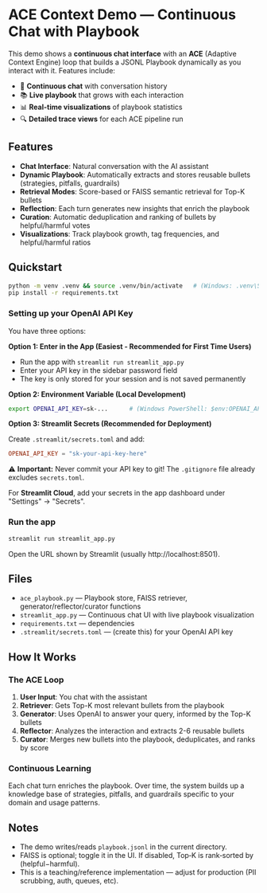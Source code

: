 
# ACE Context Demo — Continuous Chat with Playbook

This demo shows a **continuous chat interface** with an **ACE** (Adaptive Context Engine) loop that builds a JSONL Playbook dynamically as you interact with it. Features include:
- 💬 **Continuous chat** with conversation history
- 📚 **Live playbook** that grows with each interaction
- 📊 **Real-time visualizations** of playbook statistics
- 🔍 **Detailed trace views** for each ACE pipeline run

## Features
- **Chat Interface**: Natural conversation with the AI assistant
- **Dynamic Playbook**: Automatically extracts and stores reusable bullets (strategies, pitfalls, guardrails)
- **Retrieval Modes**: Score-based or FAISS semantic retrieval for Top-K bullets
- **Reflection**: Each turn generates new insights that enrich the playbook
- **Curation**: Automatic deduplication and ranking of bullets by helpful/harmful votes
- **Visualizations**: Track playbook growth, tag frequencies, and helpful/harmful ratios


## Quickstart

```bash
python -m venv .venv && source .venv/bin/activate   # (Windows: .venv\Scripts\activate)
pip install -r requirements.txt
```

### Setting up your OpenAI API Key

You have three options:

**Option 1: Enter in the App (Easiest - Recommended for First Time Users)**
- Run the app with `streamlit run streamlit_app.py`
- Enter your API key in the sidebar password field
- The key is only stored for your session and is not saved permanently

**Option 2: Environment Variable (Local Development)**
```bash
export OPENAI_API_KEY=sk-...      # (Windows PowerShell: $env:OPENAI_API_KEY="sk-...")
```

**Option 3: Streamlit Secrets (Recommended for Deployment)**

Create `.streamlit/secrets.toml` and add:
```toml
OPENAI_API_KEY = "sk-your-api-key-here"
```

⚠️ **Important:** Never commit your API key to git! The `.gitignore` file already excludes `secrets.toml`.

For **Streamlit Cloud**, add your secrets in the app dashboard under "Settings" → "Secrets".

### Run the app

```bash
streamlit run streamlit_app.py
```

Open the URL shown by Streamlit (usually http://localhost:8501).

## Files
- `ace_playbook.py` — Playbook store, FAISS retriever, generator/reflector/curator functions
- `streamlit_app.py` — Continuous chat UI with live playbook visualization
- `requirements.txt` — dependencies
- `.streamlit/secrets.toml` — (create this) for your OpenAI API key

## How It Works

### The ACE Loop
1. **User Input**: You chat with the assistant
2. **Retriever**: Gets Top-K most relevant bullets from the playbook
3. **Generator**: Uses OpenAI to answer your query, informed by the Top-K bullets
4. **Reflector**: Analyzes the interaction and extracts 2-6 reusable bullets
5. **Curator**: Merges new bullets into the playbook, deduplicates, and ranks by score

### Continuous Learning
Each chat turn enriches the playbook. Over time, the system builds up a knowledge base of strategies, pitfalls, and guardrails specific to your domain and usage patterns.


## Notes
- The demo writes/reads `playbook.jsonl` in the current directory.
- FAISS is optional; toggle it in the UI. If disabled, Top‑K is rank‑sorted by (helpful−harmful).
- This is a teaching/reference implementation — adjust for production (PII scrubbing, auth, queues, etc).
